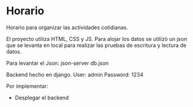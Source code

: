 # Horario
Horario para organizar las actividades cotidianas. 

El proyecto utiliza HTML, CSS y JS. Para alojar los datos se utilizó un json que se levanta en local para realizar las pruebas de escritura y lectura de datos. 

Para levantar el Json: json-server db.json

Backend hecho en django. 
User: admin
Password: 1234

Por implementar: 
- Desplegar el backend